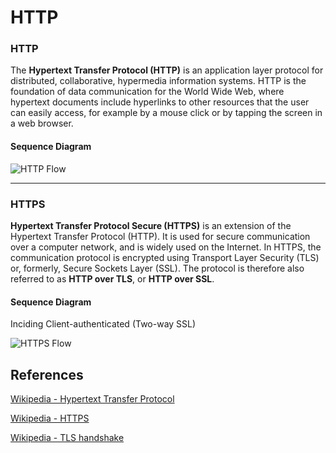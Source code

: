 HTTP
====

### HTTP

The **Hypertext Transfer Protocol (HTTP)** is an application layer protocol for distributed, collaborative, hypermedia information systems. HTTP is the foundation of data communication for the World Wide Web, where hypertext documents include hyperlinks to other resources that the user can easily access, for example by a mouse click or by tapping the screen in a web browser.

#### Sequence Diagram

![HTTP Flow](https://www.plantuml.com/plantuml/proxy?src=https://raw.githubusercontent.com/yidas/web-service-principles/main/http/http-flow.plantuml)

---

### HTTPS

**Hypertext Transfer Protocol Secure (HTTPS)** is an extension of the Hypertext Transfer Protocol (HTTP). It is used for secure communication over a computer network, and is widely used on the Internet. In HTTPS, the communication protocol is encrypted using Transport Layer Security (TLS) or, formerly, Secure Sockets Layer (SSL). The protocol is therefore also referred to as **HTTP over TLS**, or **HTTP over SSL**.

#### Sequence Diagram

Inciding Client-authenticated (Two-way SSL)

![HTTPS Flow](https://www.plantuml.com/plantuml/proxy?cache=no&src=https://raw.githubusercontent.com/yidas/web-service-principles/main/http/https-flow.plantuml&v=20210915)



References
----------

[Wikipedia - Hypertext Transfer Protocol](https://en.wikipedia.org/wiki/Hypertext_Transfer_Protocol)

[Wikipedia - HTTPS](https://en.wikipedia.org/wiki/HTTPS)

[Wikipedia - TLS handshake](https://en.wikipedia.org/wiki/Transport_Layer_Security#TLS_handshake)
